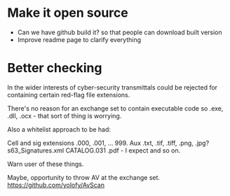 # Make it open source

- Can we have github build it? so that people can download built version
- Improve readme page to clarify everything

# Better checking

In the wider interests of cyber-security transmittals could be rejected for containing certain red-flag file extensions. 

There's no reason for an exchange set to contain executable code so .exe, .dll, .ocx - that sort of thing is worrying. 

Also a whitelist approach to be had:

Cell and sig extensions .000, .001, ... 999.
Aux .txt, .tif, .tiff, .png, .jpg?
s63_Signatures.xml
CATALOG.031
.pdf - I expect
and so on.

Warn user of these things. 

Maybe, opportunity to throw AV at the exchange set.  https://github.com/yolofy/AvScan
